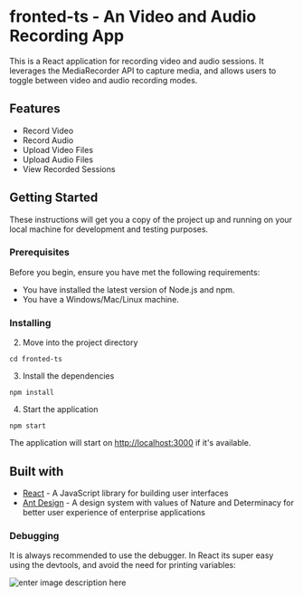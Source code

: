# fronted-ts - An Video and Audio Recording App

This is a React application for recording video and audio sessions. It leverages the MediaRecorder API to capture media, and allows users to toggle between video and audio recording modes. 

## Features

- Record Video
- Record Audio
- Upload Video Files
- Upload Audio Files
- View Recorded Sessions

## Getting Started

These instructions will get you a copy of the project up and running on your local machine for development and testing purposes.

### Prerequisites

Before you begin, ensure you have met the following requirements:

- You have installed the latest version of Node.js and npm.
- You have a Windows/Mac/Linux machine.

### Installing 

2. Move into the project directory
```
cd fronted-ts
```

3. Install the dependencies
```
npm install
```

4. Start the application
```
npm start
```

The application will start on [http://localhost:3000](http://localhost:3000) if it's available.

## Built with

- [React](https://reactjs.org/) - A JavaScript library for building user interfaces
- [Ant Design](https://ant.design/) - A design system with values of Nature and Determinacy for better user experience of enterprise applications


### Debugging

It is always recommended to use the debugger.
In React its super easy using the devtools, and avoid the need for printing variables:

![enter image description here](https://i.stack.imgur.com/ePQrF.gif)
